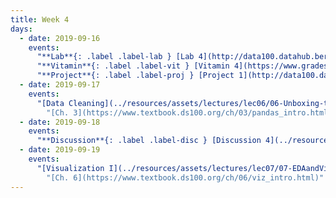 ```yaml
---
title: Week 4
days:
  - date: 2019-09-16
    events:
      "**Lab**{: .label .label-lab } [Lab 4](http://data100.datahub.berkeley.edu/hub/user-redirect/git-sync?repo=https://github.com/DS-100/fa19&subPath=lab/lab04/) ([solutions](http://data100.datahub.berkeley.edu/hub/user-redirect/git-sync?repo=https://github.com/DS-100/fa19&subPath=lab/lab04/lab04-sol.ipynb))":
      "**Vitamin**{: .label .label-vit } [Vitamin 4](https://www.gradescope.com/courses/57158/assignments/245564/) ([solutions](../resources/assets/vitamins/vit04_sol.pdf))":
      "**Project**{: .label .label-proj } [Project 1](http://data100.datahub.berkeley.edu/hub/user-redirect/git-sync?repo=https://github.com/DS-100/fa19&subPath=proj/proj1/) ([solutions](http://data100.datahub.berkeley.edu/hub/user-redirect/git-sync?repo=https://github.com/DS-100/fa19&subPath=proj/proj1/proj1-sol.ipynb))":
  - date: 2019-09-17
    events:
      "[Data Cleaning](../resources/assets/lectures/lec06/06-Unboxing-the-Data.pdf) ([webcast](https://www.youtube.com/watch?v=YHf4S2h85bk)) ([code](http://data100.datahub.berkeley.edu/hub/user-redirect/git-sync?repo=https://github.com/DS-100/fa19&subPath=lecture/lec06))":
        "[Ch. 3](https://www.textbook.ds100.org/ch/03/pandas_intro.html)"
  - date: 2019-09-18
    events:
      "**Discussion**{: .label .label-disc } [Discussion 4](../resources/assets/discussions/disc04.pdf) ([notebook and solutions](http://data100.datahub.berkeley.edu/hub/user-redirect/git-sync?repo=https://github.com/DS-100/fa19&subPath=disc/))":
  - date: 2019-09-19
    events:
      "[Visualization I](../resources/assets/lectures/lec07/07-EDAandVizAnnotated.pdf) ([webcast](https://www.youtube.com/watch?v=c_6mjPQuFRQ))":
        "[Ch. 6](https://www.textbook.ds100.org/ch/06/viz_intro.html)"
---
```

